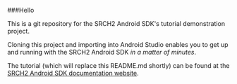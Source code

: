 ###Hello

This is a git repository for the SRCH2 Android SDK's tutorial demonstration project. 

Cloning this project and importing into Android Studio enables you to get up and running with the SRCH2 Android SDK *in a matter of minutes*. 

The tutorial (which will replace this README.md shortly) can be found at the [SRCH2 Android SDK documentation website](http://www.srch2.com/sdk/android). 
